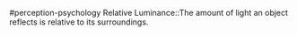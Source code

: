 #perception-psychology 
Relative Luminance::The amount of light an object reflects is relative to its surroundings.
<!--SR:!2024-02-03,1,230-->